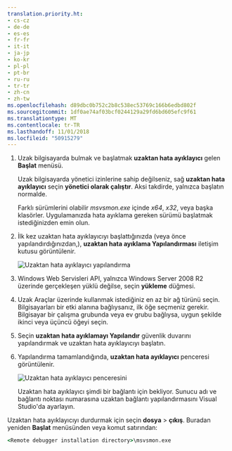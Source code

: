 ```yaml
---
translation.priority.ht:
- cs-cz
- de-de
- es-es
- fr-fr
- it-it
- ja-jp
- ko-kr
- pl-pl
- pt-br
- ru-ru
- tr-tr
- zh-cn
- zh-tw
ms.openlocfilehash: d89dbc0b752c2b8c538ec53769c166b6edbd802f
ms.sourcegitcommit: 1df0ae74af03bcf0244129a29fd6bd605efc9f61
ms.translationtype: MT
ms.contentlocale: tr-TR
ms.lasthandoff: 11/01/2018
ms.locfileid: "50915279"
---
```

1. Uzak bilgisayarda bulmak ve başlatmak **uzaktan hata ayıklayıcı** gelen **Başlat** menüsü. 
   
   Uzak bilgisayarda yönetici izinlerine sahip değilseniz, sağ **uzaktan hata ayıklayıcı** seçin **yönetici olarak çalıştır**. Aksi takdirde, yalnızca başlatın normalde.

   Farklı sürümlerini olabilir *msvsmon.exe* içinde *x64*, *x32*, veya başka klasörler. Uygulamanızda hata ayıklama gereken sürümü başlatmak istediğinizden emin olun. 
   
1. İlk kez uzaktan hata ayıklayıcıyı başlattığınızda (veya önce yapılandırdığınızdan,), **uzaktan hata ayıklama Yapılandırması** iletişim kutusu görüntülenir.  
  
    ![Uzaktan hata ayıklayıcı yapılandırma](../media/remotedebuggerconfwizardpage.png "uzaktan hata ayıklayıcı yapılandırma")  
  
1. Windows Web Servisleri API, yalnızca Windows Server 2008 R2 üzerinde gerçekleşen yüklü değilse, seçin **yükleme** düğmesi.  
  
1. Uzak Araçlar üzerinde kullanmak istediğiniz en az bir ağ türünü seçin. Bilgisayarları bir etki alanına bağlıysanız, ilk öğe seçmeniz gerekir. Bilgisayar bir çalışma grubunda veya ev grubu bağlıysa, uygun şekilde ikinci veya üçüncü öğeyi seçin.  
  
1. Seçin **uzaktan hata ayıklamayı Yapılandır** güvenlik duvarını yapılandırmak ve uzaktan hata ayıklayıcıyı başlatın.  
  
1. Yapılandırma tamamlandığında, **uzaktan hata ayıklayıcı** penceresi görüntülenir.
  
    ![Uzaktan hata ayıklayıcı penceresini](../media/remotedebuggerwindow.png "uzaktan hata ayıklayıcı penceresi")
  
    Uzaktan hata ayıklayıcı şimdi bir bağlantı için bekliyor. Sunucu adı ve bağlantı noktası numarasına uzaktan bağlantı yapılandırmasını Visual Studio'da ayarlayın.  
  
Uzaktan hata ayıklayıcıyı durdurmak için seçin **dosya** > **çıkış**. Buradan yeniden **Başlat** menüsünden veya komut satırından:  
  
```cmd
<Remote debugger installation directory>\msvsmon.exe
```
